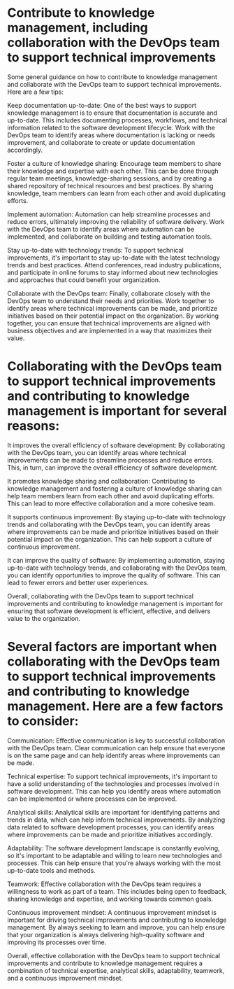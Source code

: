 # Contribute to knowledge management, including collaboration with the DevOps team to support technical improvements

Some general guidance on how to contribute to knowledge management and collaborate with the DevOps team to support technical improvements. Here are a few tips:

Keep documentation up-to-date: One of the best ways to support knowledge management is to ensure that documentation is accurate and up-to-date. This includes documenting processes, workflows, and technical information related to the software development lifecycle. Work with the DevOps team to identify areas where documentation is lacking or needs improvement, and collaborate to create or update documentation accordingly.

Foster a culture of knowledge sharing: Encourage team members to share their knowledge and expertise with each other. This can be done through regular team meetings, knowledge-sharing sessions, and by creating a shared repository of technical resources and best practices. By sharing knowledge, team members can learn from each other and avoid duplicating efforts.

Implement automation: Automation can help streamline processes and reduce errors, ultimately improving the reliability of software delivery. Work with the DevOps team to identify areas where automation can be implemented, and collaborate on building and testing automation tools.

Stay up-to-date with technology trends: To support technical improvements, it's important to stay up-to-date with the latest technology trends and best practices. Attend conferences, read industry publications, and participate in online forums to stay informed about new technologies and approaches that could benefit your organization.

Collaborate with the DevOps team: Finally, collaborate closely with the DevOps team to understand their needs and priorities. Work together to identify areas where technical improvements can be made, and prioritize initiatives based on their potential impact on the organization. By working together, you can ensure that technical improvements are aligned with business objectives and are implemented in a way that maximizes their value.

# Collaborating with the DevOps team to support technical improvements and contributing to knowledge management is important for several reasons:

It improves the overall efficiency of software development: By collaborating with the DevOps team, you can identify areas where technical improvements can be made to streamline processes and reduce errors. This, in turn, can improve the overall efficiency of software development.

It promotes knowledge sharing and collaboration: Contributing to knowledge management and fostering a culture of knowledge sharing can help team members learn from each other and avoid duplicating efforts. This can lead to more effective collaboration and a more cohesive team.

It supports continuous improvement: By staying up-to-date with technology trends and collaborating with the DevOps team, you can identify areas where improvements can be made and prioritize initiatives based on their potential impact on the organization. This can help support a culture of continuous improvement.

It can improve the quality of software: By implementing automation, staying up-to-date with technology trends, and collaborating with the DevOps team, you can identify opportunities to improve the quality of software. This can lead to fewer errors and better user experiences.

Overall, collaborating with the DevOps team to support technical improvements and contributing to knowledge management is important for ensuring that software development is efficient, effective, and delivers value to the organization.

# Several factors are important when collaborating with the DevOps team to support technical improvements and contributing to knowledge management. Here are a few factors to consider:

Communication: Effective communication is key to successful collaboration with the DevOps team. Clear communication can help ensure that everyone is on the same page and can help identify areas where improvements can be made.

Technical expertise: To support technical improvements, it's important to have a solid understanding of the technologies and processes involved in software development. This can help you identify areas where automation can be implemented or where processes can be improved.

Analytical skills: Analytical skills are important for identifying patterns and trends in data, which can help inform technical improvements. By analyzing data related to software development processes, you can identify areas where improvements can be made and prioritize initiatives accordingly.

Adaptability: The software development landscape is constantly evolving, so it's important to be adaptable and willing to learn new technologies and processes. This can help ensure that you're always working with the most up-to-date tools and methods.

Teamwork: Effective collaboration with the DevOps team requires a willingness to work as part of a team. This includes being open to feedback, sharing knowledge and expertise, and working towards common goals.

Continuous improvement mindset: A continuous improvement mindset is important for driving technical improvements and contributing to knowledge management. By always seeking to learn and improve, you can help ensure that your organization is always delivering high-quality software and improving its processes over time.

Overall, effective collaboration with the DevOps team to support technical improvements and contribute to knowledge management requires a combination of technical expertise, analytical skills, adaptability, teamwork, and a continuous improvement mindset.


